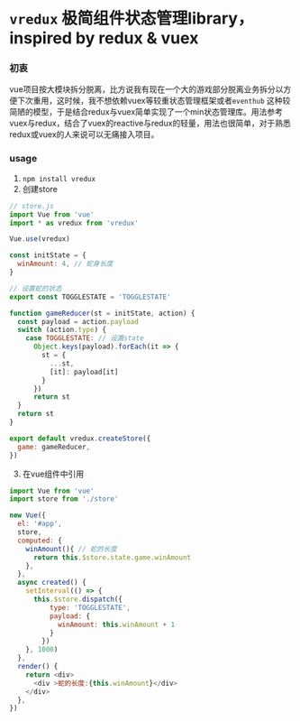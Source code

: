 # `vredux` 极简组件状态管理library，inspired by redux & vuex

### 初衷

vue项目按大模块拆分脱离，比方说我有现在一个大的游戏部分脱离业务拆分以方便下次重用，这时候，我不想依赖vuex等较重状态管理框架或者`eventhub` 这种较简陋的模型，于是结合redux与vuex简单实现了一个min状态管理库。用法参考vuex与redux，结合了vuex的reactive与redux的轻量，用法也很简单，对于熟悉redux或vuex的人来说可以无痛接入项目。

### usage

1. `npm install vredux`
2. 创建store
```js
// store.js
import Vue from 'vue'
import * as vredux from 'vredux'

Vue.use(vredux)

const initState = {
  winAmount: 4, // 蛇身长度
}

// 设置蛇的状态
export const TOGGLESTATE = 'TOGGLESTATE'

function gameReducer(st = initState, action) {
  const payload = action.payload
  switch (action.type) {
    case TOGGLESTATE: // 设置state
      Object.keys(payload).forEach(it => {
        st = {
          ...st,
          [it]: payload[it]
        }
      })
      return st
  }
  return st
}

export default vredux.createStore({
  game: gameReducer,
})
```
3. 在vue组件中引用
```js
import Vue from 'vue'
import store from './store'

new Vue({
  el: '#app',
  store,
  computed: {
    winAmount(){ // 蛇的长度
      return this.$store.state.game.winAmount
    },
  },
  async created() {
    setInterval(() => {
      this.$store.dispatch({
          type: 'TOGGLESTATE',
          payload: {
            winAmount: this.winAmount + 1
          }
        })
    }, 1000)
  },
  render() {
    return <div>
      <div >蛇的长度:{this.winAmount}</div>
    </div>
  },
})
```
